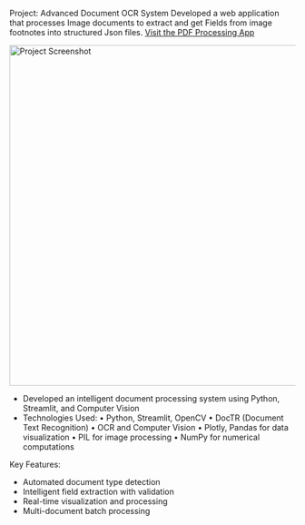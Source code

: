 Project: Advanced Document OCR System
Developed a web application that processes Image documents to extract and get Fields from image footnotes into structured Json files.
[Visit the PDF Processing App](https://field-ocr-extraction-cams.streamlit.app/)

<img src="https://github.com/Laxman824/Field-OCR-Extraction/tree/main/sample%20images/field.png" alt="Project Screenshot" width="600"/>


- Developed an intelligent document processing system using Python, Streamlit, and Computer Vision
- Technologies Used:
  • Python, Streamlit, OpenCV
  • DocTR (Document Text Recognition)
  • OCR and Computer Vision
  • Plotly, Pandas for data visualization
  • PIL for image processing
  • NumPy for numerical computations

Key Features:
- Automated document type detection
- Intelligent field extraction with validation
- Real-time visualization and processing
- Multi-document batch processing
